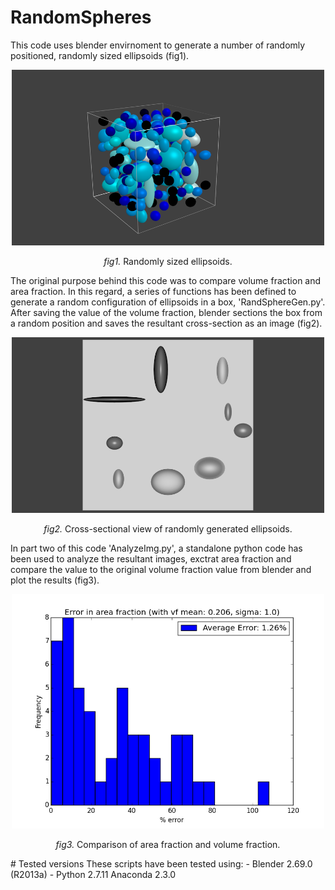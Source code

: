 # RandomSpheres
This code uses blender envirnoment to generate a number of randomly positioned, randomly sized ellipsoids (fig1).
<p align="center"><img src=images/img1.png width="500"></p>
<p align="center"><i>fig1.</i> Randomly sized ellipsoids.</p>
The original purpose behind this code was to compare volume fraction and area fraction. In this regard, a series of functions has been defined to generate a random configuration of ellipsoids in a box, 'RandSphereGen.py'. After saving the value of the volume fraction, blender sections the box from a random position and saves the resultant cross-section as an image (fig2).
<p align="center"><img src=images/img2.png width="500"></p>
<p align="center"><i>fig2.</i> Cross-sectional view of randomly generated ellipsoids.</p>
In part two of this code 'AnalyzeImg.py', a standalone python code has been used to analyze the resultant images, exctrat area fraction and compare the value to the original volume fraction value from blender and plot the results (fig3).
<p align="center"><img src=images/img3.png width="500"></p>
<p align="center"><i>fig3.</i> Comparison of area fraction and volume fraction.</p>
# Tested versions
These scripts have been tested using:
- Blender 2.69.0 (R2013a)
- Python 2.7.11 Anaconda 2.3.0
    
